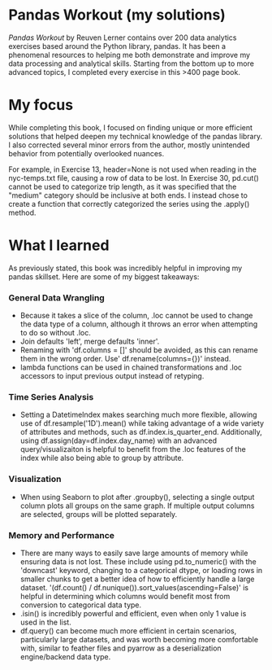 # Pandas Workout (my solutions)
<i>Pandas Workout</i> by Reuven Lerner contains over 200 data analytics exercises based around the Python library, pandas. It has been a phenomenal resources to helping me both demonstrate and improve my data processing and analytical skills. Starting from the bottom up to more advanced topics, I completed every exercise in this >400 page book.

# My focus
While completing this book, I focused on finding unique or more efficient solutions that helped deepen my technical knowledge of the pandas library. I also corrected several minor errors from the author, mostly unintended behavior from potentially overlooked nuances.

For example, in Exercise 13, header=None is not used when reading in the nyc-temps.txt file, causing a row of data to be lost. In Exercise 30, pd.cut() cannot be used to categorize trip length, as it was specified that the "medium" category should be inclusive at both ends. I instead chose to create a function that correctly categorized the series using the .apply() method.

# What I learned
As previously stated, this book was incredibly helpful in improving my pandas skillset. Here are some of my biggest takeaways:
### General Data Wrangling
- Because it takes a slice of the column, .loc cannot be used to change the data type of a column, although it throws an error when attempting to do so without .loc.
- Join defaults 'left', merge defaults 'inner'.
- Renaming with 'df.columns = []' should be avoided, as this can rename them in the wrong order. Use' df.rename(columns={})' instead.
- lambda functions can be used in chained transformations and .loc accessors to input previous output instead of retyping.
### Time Series Analysis
- Setting a DatetimeIndex makes searching much more flexible, allowing use of df.resample('1D').mean() while taking advantage of a wide variety of attributes and methods, such as df.index.is_quarter_end. Additionally, using df.assign(day=df.index.day_name) with an advanced query/visualizaiton is helpful to benefit from the .loc features of the index while also being able to group by attribute.
### Visualization
- When using Seaborn to plot after .groupby(), selecting a single output column plots all groups on the same graph. If multiple output columns are selected, groups will be plotted separately.
### Memory and Performance
- There are many ways to easily save large amounts of memory while ensuring data is not lost. These include using pd.to_numeric() with the 'downcast' keyword, changing to a categorical dtype, or loading rows in smaller chunks to get a better idea of how to efficiently handle a large dataset. '(df.count() / df.nunique()).sort_values(ascending=False)' is helpful in determining which columns would benefit most from conversion to categorical data type.
- .isin() is incredibly powerful and efficient, even when only 1 value is used in the list.
- df.query() can become much more efficient in certain scenarios, particularly large datasets, and was worth becoming more comfortable with, similar to feather files and pyarrow as a deserialization engine/backend data type.
